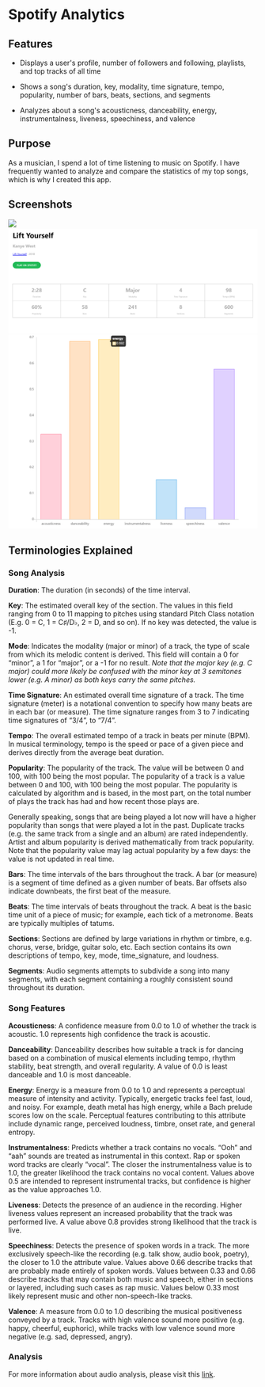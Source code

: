 # Spotify Analytics
## Features
- Displays a user's profile, number of followers and following, playlists, and top tracks of all time

- Shows a song's duration, key, modality, time signature, tempo, popularity, number of bars, beats, sections, and segments

- Analyzes about a song's acousticness, danceability, energy, instrumentalness, liveness, speechiness, and valence

## Purpose
As a musician, I spend a lot of time listening to music on Spotify. I have frequently wanted to analyze and compare the statistics of my top songs, which is why I created this app.

## Screenshots

![](./resources/SpotifyApp-SS4.PNG)
![](./resources/SpotifyApp-SS2.PNG)
![](./resources/SpotifyApp-SS1.PNG)

## Terminologies Explained
### Song Analysis
**Duration**: The duration (in seconds) of the time interval.

**Key**: The estimated overall key of the section. The values in this field ranging from 0 to 11 mapping to pitches using standard Pitch Class notation (E.g. 0 = C, 1 = C♯/D♭, 2 = D, and so on). If no key was detected, the value is -1.

**Mode**: 	Indicates the modality (major or minor) of a track, the type of scale from which its melodic content is derived. This field will contain a 0 for “minor”, a 1 for “major”, or a -1 for no result. *Note that the major key (e.g. C major) could more likely be confused with the minor key at 3 semitones lower (e.g. A minor) as both keys carry the same pitches.*

**Time Signature**: An estimated overall time signature of a track. The time signature (meter) is a notational convention to specify how many beats are in each bar (or measure). The time signature ranges from 3 to 7 indicating time signatures of “3/4”, to “7/4”.

**Tempo**: The overall estimated tempo of a track in beats per minute (BPM). In musical terminology, tempo is the speed or pace of a given piece and derives directly from the average beat duration.

**Popularity**: The popularity of the track. The value will be between 0 and 100, with 100 being the most popular.
The popularity of a track is a value between 0 and 100, with 100 being the most popular. The popularity is calculated by algorithm and is based, in the most part, on the total number of plays the track has had and how recent those plays are.

Generally speaking, songs that are being played a lot now will have a higher popularity than songs that were played a lot in the past. Duplicate tracks (e.g. the same track from a single and an album) are rated independently. Artist and album popularity is derived mathematically from track popularity. Note that the popularity value may lag actual popularity by a few days: the value is not updated in real time.

**Bars**: The time intervals of the bars throughout the track. A bar (or measure) is a segment of time defined as a given number of beats. Bar offsets also indicate downbeats, the first beat of the measure.

**Beats**: The time intervals of beats throughout the track. A beat is the basic time unit of a piece of music; for example, each tick of a metronome. Beats are typically multiples of tatums.

**Sections**: Sections are defined by large variations in rhythm or timbre, e.g. chorus, verse, bridge, guitar solo, etc. Each section contains its own descriptions of tempo, key, mode, time_signature, and loudness.

**Segments**: Audio segments attempts to subdivide a song into many segments, with each segment containing a roughly consistent sound throughout its duration.

### Song Features
**Acousticness**: A confidence measure from 0.0 to 1.0 of whether the track is acoustic. 1.0 represents high confidence the track is acoustic. 

**Danceability**: Danceability describes how suitable a track is for dancing based on a combination of musical elements including tempo, rhythm stability, beat strength, and overall regularity. A value of 0.0 is least danceable and 1.0 is most danceable. 

**Energy**: Energy is a measure from 0.0 to 1.0 and represents a perceptual measure of intensity and activity. Typically, energetic tracks feel fast, loud, and noisy. For example, death metal has high energy, while a Bach prelude scores low on the scale. Perceptual features contributing to this attribute include dynamic range, perceived loudness, timbre, onset rate, and general entropy. 

**Instrumentalness**: Predicts whether a track contains no vocals. “Ooh” and “aah” sounds are treated as instrumental in this context. Rap or spoken word tracks are clearly “vocal”. The closer the instrumentalness value is to 1.0, the greater likelihood the track contains no vocal content. Values above 0.5 are intended to represent instrumental tracks, but confidence is higher as the value approaches 1.0.

**Liveness**: Detects the presence of an audience in the recording. Higher liveness values represent an increased probability that the track was performed live. A value above 0.8 provides strong likelihood that the track is live. 

**Speechiness**: Detects the presence of spoken words in a track. The more exclusively speech-like the recording (e.g. talk show, audio book, poetry), the closer to 1.0 the attribute value. Values above 0.66 describe tracks that are probably made entirely of spoken words. Values between 0.33 and 0.66 describe tracks that may contain both music and speech, either in sections or layered, including such cases as rap music. Values below 0.33 most likely represent music and other non-speech-like tracks. 

**Valence**: A measure from 0.0 to 1.0 describing the musical positiveness conveyed by a track. Tracks with high valence sound more positive (e.g. happy, cheerful, euphoric), while tracks with low valence sound more negative (e.g. sad, depressed, angry).

### Analysis

For more information about audio analysis, please visit this [link](https://developer.spotify.com/documentation/web-api/reference/tracks/get-audio-analysis/).

